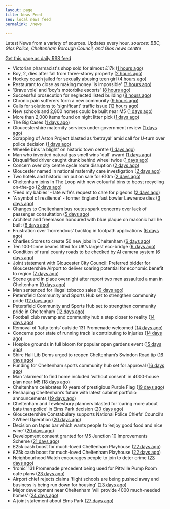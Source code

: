 ```yaml
---
layout: page
title: News Feed
seo: local news feed
permalink: /news

---
```


Latest News from a variety of sources. Updates every hour.
_sources: BBC, Glos Police, Cheltenham Borough Council, and Glos news centre_

[Get this page as daily RSS feed](/daily.rss)

<!-- news_marker starts -->
- Victorian pharmacist's shop sold for almost £17k ([1 hours ago](https://www.bbc.com/news/articles/c3w41xw4ygwo))
- Boy, 2, dies after fall from three-storey property ([2 hours ago](https://www.bbc.com/news/articles/crmvj3p192ko))
- Hockey coach jailed for sexually abusing teen girl ([4 hours ago](https://www.bbc.com/news/articles/c8rpk5m5en0o))
- Restaurant to close as making money 'is impossible' ([7 hours ago](https://www.bbc.com/news/articles/c307drj7zvjo))
- 'Brave vole' and 'boy's motorbike escorts' ([8 hours ago](https://www.bbc.com/news/articles/cjd23ne3pz3o))
- Successful prosecution for neglected listed building ([8 hours ago](https://www.cheltenham.gov.uk/news/article/3023/successful_prosecution_for_neglected_listed_building))
- Chronic pain sufferers form a new community ([9 hours ago](https://www.bbc.com/news/articles/cp82n1ez6z8o))
- Calls for solutions to 'significant' traffic issue ([12 hours ago](https://www.bbc.com/news/articles/czxe8l7xnvlo))
- New schools and 2,800 homes could be built near M5 ([1 days ago](https://www.bbc.com/news/articles/c5y7dlwng0do))
- More than 2,000 items found on night litter pick ([1 days ago](https://www.bbc.com/news/articles/cpvjmxvzj32o))
- The Big Cases ([1 days ago](https://www.bbc.co.uk/iplayer/episode/m001z7w2))
- Gloucestershire maternity services under government review ([1 days ago](https://www.bbc.co.uk/sounds/play/p0ll39jx))
- Scrapping of Aston Project blasted as ‘betrayal’ amid call for U-turn over police decision ([1 days ago](https://gloucesternewscentre.co.uk/scrapping-of-aston-project-blasted-as-betrayal-amid-call-for-u-turn-over-police-decision/))
- Wheelie bins 'a blight' on historic town centre ([1 days ago](https://www.bbc.com/news/articles/cn86y7dq8yeo))
- Man who invented natural gas smell wins 'dull' award ([1 days ago](https://www.bbc.com/news/articles/cpw74x57p8po))
- Disqualified driver caught drunk behind wheel twice ([1 days ago](https://www.bbc.com/news/articles/c0k75jkm43zo))
- Concern over city centre cycle route disruption ([2 days ago](https://www.bbc.com/news/articles/cdez9y99k77o))
- Gloucester named in national maternity care investigation ([2 days ago](https://www.bbc.com/news/articles/c994x95yygyo))
- Two hotels and historic inn put on sale for £10m ([2 days ago](https://www.bbc.com/news/articles/c5y0vl7v84xo))
- Cheltenham joins In The Loop with new colourful bins to boost recycling on-the-go ([2 days ago](https://www.cheltenham.gov.uk/news/article/3022/cheltenham_joins_in_the_loop_with_new_colourful_bins_to_boost_recycling_on-the-go))
- 'Feed my babies' - late wife's request to care for pigeons ([2 days ago](https://www.bbc.com/news/videos/cn5kz4470rqo))
- 'A symbol of resilience' - former England fast bowler Lawrence dies ([3 days ago](https://www.bbc.com/sport/cricket/articles/c07d973k0zzo))
- Changes to Cheltenham bus routes spark concerns over lack of passenger consultation ([5 days ago](https://gloucesternewscentre.co.uk/changes-to-cheltenham-bus-routes-spark-concerns-over-lack-of-passenger-consultation/))
- Architect and freemason honoured with blue plaque on masonic hall he built ([6 days ago](https://gloucesternewscentre.co.uk/architect-and-freemason-honoured-with-blue-plaque-on-masonic-hall-he-built/))
- Frustration over ‘horrendous’ backlog in footpath applications ([6 days ago](https://gloucesternewscentre.co.uk/frustration-over-horrendous-backlog-in-footpath-applications/))
- Charlies Stores to create 50 new jobs in Cheltenham ([6 days ago](https://gloucesternewscentre.co.uk/charlies-stores-to-create-50-new-jobs-in-cheltenham/))
- Ten 100-tonne beams lifted for UK’s largest eco-bridge ([6 days ago](https://www.bbc.co.uk/sounds/play/p0lk57bp))
- Condition of rural county roads to be checked by AI camera system ([6 days ago](https://gloucesternewscentre.co.uk/condition-of-rural-county-roads-to-be-checked-by-ai-camera-system/))
- Joint statement with Gloucester City Council: Preferred bidder for Gloucestershire Airport to deliver soaring potential for economic benefit to region ([7 days ago](https://www.cheltenham.gov.uk/news/article/3021/joint_statement_with_gloucester_city_council_preferred_bidder_for_gloucestershire_airport_to_deliver_soaring_potential_for_economic_benefit_to_region))
- Scene guard in place overnight after report two men assaulted a man in Cheltenham ([9 days ago](https://gloucesternewscentre.co.uk/scene-guard-in-place-overnight-after-report-two-men-assaulted-a-man-in-cheltenham/))
- Man sentenced for illegal tobacco sales ([9 days ago](https://gloucesternewscentre.co.uk/man-sentenced-for-illegal-tobacco-sales/))
- Petersfield Community and Sports Hub set to strengthen community pride ([12 days ago](https://gloucesternewscentre.co.uk/petersfield-community-and-sports-hub-set-to-strengthen-community-pride/))
- Petersfield Community and Sports Hub set to strengthen community pride in Cheltenham ([12 days ago](https://www.cheltenham.gov.uk/news/article/3020/petersfield_community_and_sports_hub_set_to_strengthen_community_pride_in_cheltenham))
- Football club revamp and community hub a step closer to reality ([14 days ago](https://gloucesternewscentre.co.uk/football-club-revamp-and-community-hub-a-step-closer-to-reality/))
- Removal of ‘tatty tents’ outside 131 Promenade welcomed ([14 days ago](https://gloucesternewscentre.co.uk/removal-of-tatty-tents-outside-131-promenade-welcomed/))
- Concerns poor state of running track is contributing to injuries ([14 days ago](https://gloucesternewscentre.co.uk/concerns-poor-state-of-running-track-is-contributing-to-injuries/))
- Hospice grounds in full bloom for popular open gardens event ([15 days ago](https://gloucesternewscentre.co.uk/hospice-grounds-in-full-bloom-for-popular-open-gardens-event/))
- Shire Hall Lib Dems urged to reopen Cheltenham’s Swindon Road tip ([16 days ago](https://gloucesternewscentre.co.uk/shire-hall-lib-dems-urged-to-reopen-cheltenhams-swindon-road-tip/))
- Funding for Cheltenham sports community hub set for approval ([16 days ago](https://gloucesternewscentre.co.uk/funding-for-cheltenham-sports-community-hub-set-for-approval/))
- Man ‘alarmed’ to find home included ‘without consent’ in 4000-house plan near M5 ([18 days ago](https://gloucesternewscentre.co.uk/man-alarmed-to-find-home-included-without-consent-in-4000-house-plan-near-m5/))
- Cheltenham celebrates 10 years of prestigious Purple Flag ([19 days ago](https://www.cheltenham.gov.uk/news/article/3019/cheltenham_celebrates_10_years_of_prestigious_purple_flag))
- Reshaping Cheltenham’s future with latest cabinet portfolio announcements ([19 days ago](https://www.cheltenham.gov.uk/news/article/3018/reshaping_cheltenhams_future_with_latest_cabinet_portfolio_announcements))
- Cheltenham and Tewkesbury planners blasted for ‘caring more about bats than police’ in Elms Park decision ([20 days ago](https://gloucesternewscentre.co.uk/cheltenham-and-tewkesbury-planners-blasted-for-caring-more-about-bats-than-police-in-elms-park-decision/))
- Gloucestershire Constabulary supports National Police Chiefs’ Council’s 2Wheel Operation ([20 days ago](https://gloucesternewscentre.co.uk/gloucestershire-constabulary-supports-national-police-chiefs-councils-2wheel-operation/))
- Decision on tapas bar which wants people to ‘enjoy good food and nice wine’ ([20 days ago](https://gloucesternewscentre.co.uk/decision-on-tapas-bar-which-wants-people-to-enjoy-good-food-and-nice-wine/))
- Development consent granted for M5 Junction 10 Improvements Scheme ([21 days ago](https://gloucesternewscentre.co.uk/development-consent-granted-for-m5-junction-10-improvements-scheme/))
- £25k cash boost for much-loved Cheltenham Playhouse ([22 days ago](https://gloucesternewscentre.co.uk/25k-cash-boost-for-much-loved-cheltenham-playhouse/))
- £25k cash boost for much-loved Cheltenham Playhouse ([22 days ago](https://www.cheltenham.gov.uk/news/article/3017/25k_cash_boost_for_much-loved_cheltenham_playhouse))
- Neighbourhood Watch encourages people to join to deter crime ([23 days ago](https://gloucesternewscentre.co.uk/neighbourhood-watch-encourages-people-to-join-to-deter-crime/))
- ‘Ironic’ 131 Promenade precedent being used for Pittville Pump Room cafe plans ([23 days ago](https://gloucesternewscentre.co.uk/ironic-131-promenade-precedent-being-used-for-pittville-pump-room-cafe-plans/))
- Airport chief rejects claims ‘flight schools are being pushed away and business is being run down for housing’ ([23 days ago](https://gloucesternewscentre.co.uk/airport-chief-rejects-claims-flight-schools-are-being-pushed-away-and-business-is-being-run-down-for-housing/))
- Major development near Cheltenham ‘will provide 4000 much-needed homes’ ([24 days ago](https://gloucesternewscentre.co.uk/major-development-near-cheltenham-will-provide-4000-much-needed-homes/))
- A joint statement about Elms Park ([27 days ago](https://www.cheltenham.gov.uk/news/article/3015/a_joint_statement_about_elms_park))

<!-- news_marker ends -->
